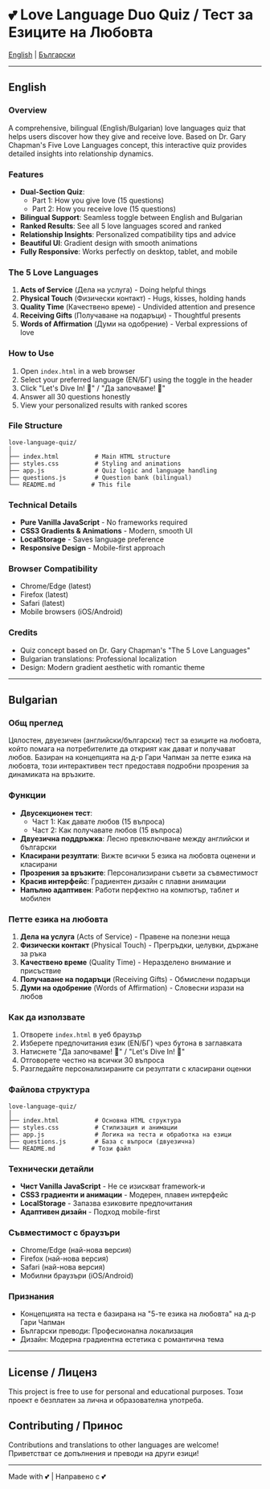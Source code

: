 # 💕 Love Language Duo Quiz / Тест за Езиците на Любовта

[English](#english) | [Български](#bulgarian)

---

## English

### Overview
A comprehensive, bilingual (English/Bulgarian) love languages quiz that helps users discover how they give and receive love. Based on Dr. Gary Chapman's Five Love Languages concept, this interactive quiz provides detailed insights into relationship dynamics.

### Features
- **Dual-Section Quiz**: 
  - Part 1: How you give love (15 questions)
  - Part 2: How you receive love (15 questions)
- **Bilingual Support**: Seamless toggle between English and Bulgarian
- **Ranked Results**: See all 5 love languages scored and ranked
- **Relationship Insights**: Personalized compatibility tips and advice
- **Beautiful UI**: Gradient design with smooth animations
- **Fully Responsive**: Works perfectly on desktop, tablet, and mobile

### The 5 Love Languages
1. **Acts of Service** (Дела на услуга) - Doing helpful things
2. **Physical Touch** (Физически контакт) - Hugs, kisses, holding hands
3. **Quality Time** (Качествено време) - Undivided attention and presence
4. **Receiving Gifts** (Получаване на подаръци) - Thoughtful presents
5. **Words of Affirmation** (Думи на одобрение) - Verbal expressions of love

### How to Use
1. Open `index.html` in a web browser
2. Select your preferred language (EN/БГ) using the toggle in the header
3. Click "Let's Dive In! 🚀" / "Да започваме! 🚀"
4. Answer all 30 questions honestly
5. View your personalized results with ranked scores

### File Structure
```
love-language-quiz/
│
├── index.html          # Main HTML structure
├── styles.css          # Styling and animations
├── app.js              # Quiz logic and language handling
├── questions.js        # Question bank (bilingual)
└── README.md          # This file
```

### Technical Details
- **Pure Vanilla JavaScript** - No frameworks required
- **CSS3 Gradients & Animations** - Modern, smooth UI
- **LocalStorage** - Saves language preference
- **Responsive Design** - Mobile-first approach

### Browser Compatibility
- Chrome/Edge (latest)
- Firefox (latest)
- Safari (latest)
- Mobile browsers (iOS/Android)

### Credits
- Quiz concept based on Dr. Gary Chapman's "The 5 Love Languages"
- Bulgarian translations: Professional localization
- Design: Modern gradient aesthetic with romantic theme

---

## Bulgarian

### Общ преглед
Цялостен, двуезичен (английски/български) тест за езиците на любовта, който помага на потребителите да открият как дават и получават любов. Базиран на концепцията на д-р Гари Чапман за петте езика на любовта, този интерактивен тест предоставя подробни прозрения за динамиката на връзките.

### Функции
- **Двусекционен тест**: 
  - Част 1: Как давате любов (15 въпроса)
  - Част 2: Как получавате любов (15 въпроса)
- **Двуезична поддръжка**: Лесно превключване между английски и български
- **Класирани резултати**: Вижте всички 5 езика на любовта оценени и класирани
- **Прозрения за връзките**: Персонализирани съвети за съвместимост
- **Красив интерфейс**: Градиентен дизайн с плавни анимации
- **Напълно адаптивен**: Работи перфектно на компютър, таблет и мобилен

### Петте езика на любовта
1. **Дела на услуга** (Acts of Service) - Правене на полезни неща
2. **Физически контакт** (Physical Touch) - Прегръдки, целувки, държане за ръка
3. **Качествено време** (Quality Time) - Неразделено внимание и присъствие
4. **Получаване на подаръци** (Receiving Gifts) - Обмислени подаръци
5. **Думи на одобрение** (Words of Affirmation) - Словесни изрази на любов

### Как да използвате
1. Отворете `index.html` в уеб браузър
2. Изберете предпочитания език (EN/БГ) чрез бутона в заглавката
3. Натиснете "Да започваме! 🚀" / "Let's Dive In! 🚀"
4. Отговорете честно на всички 30 въпроса
5. Разгледайте персонализираните си резултати с класирани оценки

### Файлова структура
```
love-language-quiz/
│
├── index.html          # Основна HTML структура
├── styles.css          # Стилизация и анимации
├── app.js              # Логика на теста и обработка на езици
├── questions.js        # База с въпроси (двуезична)
└── README.md          # Този файл
```

### Технически детайли
- **Чист Vanilla JavaScript** - Не се изискват framework-и
- **CSS3 градиенти и анимации** - Модерен, плавен интерфейс
- **LocalStorage** - Запазва езиковите предпочитания
- **Адаптивен дизайн** - Подход mobile-first

### Съвместимост с браузъри
- Chrome/Edge (най-нова версия)
- Firefox (най-нова версия)
- Safari (най-нова версия)
- Мобилни браузъри (iOS/Android)

### Признания
- Концепцията на теста е базирана на "5-те езика на любовта" на д-р Гари Чапман
- Български преводи: Професионална локализация
- Дизайн: Модерна градиентна естетика с романтична тема

---

## License / Лиценз
This project is free to use for personal and educational purposes.
Този проект е безплатен за лична и образователна употреба.

## Contributing / Принос
Contributions and translations to other languages are welcome!
Приветстват се допълнения и преводи на други езици!

---

Made with 💕 | Направено с 💕